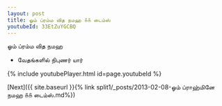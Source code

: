 ```yaml
---
layout: post
title: ஓம் ப்ரம்ம வித நமஹ ௧௧ டைம்ஸ்
youtubeId: 33EtZuYGCBQ
---
```

 
 
 ஓம் ப்ரம்ம வித நமஹ  
 
 -  வேதங்களில் நிபுணர் யார் 
 
  
 
  
 
 
 
 
 
 


{% include youtubePlayer.html id=page.youtubeId %}
 
[Next]({{ site.baseurl }}{% link  split1/_posts/2013-02-08-ஓம் ப்ராஹ்மினே நமஹ ௧௧ டைம்ஸ்.md%})
 
